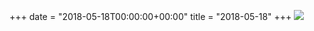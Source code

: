 +++
date = "2018-05-18T00:00:00+00:00"
title = "2018-05-18"
+++
<img class="img-fluid" src="/2018-05-18.jpg" />
